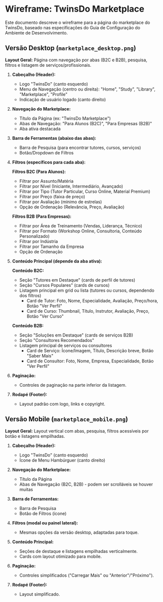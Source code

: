 # Wireframe: TwinsDo Marketplace

Este documento descreve o wireframe para a página do marketplace do TwinsDo, baseado nas especificações do Guia de Configuração do Ambiente de Desenvolvimento.

## Versão Desktop (`marketplace_desktop.png`)

**Layout Geral:** Página com navegação por abas (B2C e B2B), pesquisa, filtros e listagem de serviços/profissionais.

1.  **Cabeçalho (Header):**
    *   Logo "TwinsDo" (canto esquerdo)
    *   Menu de Navegação (centro ou direita): "Home", "Study", "Library", "Marketplace", "Profile"
    *   Indicação de usuário logado (canto direito)

2.  **Navegação do Marketplace:**
    *   Título da Página (ex: "TwinsDo Marketplace")
    *   Abas de Navegação: "Para Alunos (B2C)", "Para Empresas (B2B)"
    *   Aba ativa destacada

3.  **Barra de Ferramentas (abaixo das abas):**
    *   Barra de Pesquisa (para encontrar tutores, cursos, serviços)
    *   Botão/Dropdown de Filtros

4.  **Filtros (específicos para cada aba):**
    
    **Filtros B2C (Para Alunos):**
    *   Filtrar por Assunto/Matéria
    *   Filtrar por Nível (Iniciante, Intermediário, Avançado)
    *   Filtrar por Tipo (Tutor Particular, Curso Online, Material Premium)
    *   Filtrar por Preço (faixa de preço)
    *   Filtrar por Avaliação (mínimo de estrelas)
    *   Opção de Ordenação (Relevância, Preço, Avaliação)
    
    **Filtros B2B (Para Empresas):**
    *   Filtrar por Área de Treinamento (Vendas, Liderança, Técnico)
    *   Filtrar por Formato (Workshop Online, Consultoria, Conteúdo Personalizado)
    *   Filtrar por Indústria
    *   Filtrar por Tamanho da Empresa
    *   Opção de Ordenação

5.  **Conteúdo Principal (depende da aba ativa):**
    
    **Conteúdo B2C:**
    *   Seção "Tutores em Destaque" (cards de perfil de tutores)
    *   Seção "Cursos Populares" (cards de cursos)
    *   Listagem principal em grid ou lista (tutores ou cursos, dependendo dos filtros)
        *   Card de Tutor: Foto, Nome, Especialidade, Avaliação, Preço/hora, Botão "Ver Perfil"
        *   Card de Curso: Thumbnail, Título, Instrutor, Avaliação, Preço, Botão "Ver Curso"
    
    **Conteúdo B2B:**
    *   Seção "Soluções em Destaque" (cards de serviços B2B)
    *   Seção "Consultores Recomendados"
    *   Listagem principal de serviços ou consultores
        *   Card de Serviço: Ícone/Imagem, Título, Descrição breve, Botão "Saber Mais"
        *   Card de Consultor: Foto, Nome, Empresa, Especialidade, Botão "Ver Perfil"

6.  **Paginação:**
    *   Controles de paginação na parte inferior da listagem.

7.  **Rodapé (Footer):**
    *   Layout padrão com logo, links e copyright.

## Versão Mobile (`marketplace_mobile.png`)

**Layout Geral:** Layout vertical com abas, pesquisa, filtros acessíveis por botão e listagens empilhadas.

1.  **Cabeçalho (Header):**
    *   Logo "TwinsDo" (canto esquerdo)
    *   Ícone de Menu Hambúrguer (canto direito)

2.  **Navegação do Marketplace:**
    *   Título da Página
    *   Abas de Navegação (B2C, B2B) - podem ser scrolláveis se houver muitas

3.  **Barra de Ferramentas:**
    *   Barra de Pesquisa
    *   Botão de Filtros (ícone)

4.  **Filtros (modal ou painel lateral):**
    *   Mesmas opções da versão desktop, adaptadas para toque.

5.  **Conteúdo Principal:**
    *   Seções de destaque e listagens empilhadas verticalmente.
    *   Cards com layout otimizado para mobile.

6.  **Paginação:**
    *   Controles simplificados ("Carregar Mais" ou "Anterior"/"Próximo").

7.  **Rodapé (Footer):**
    *   Layout simplificado.

